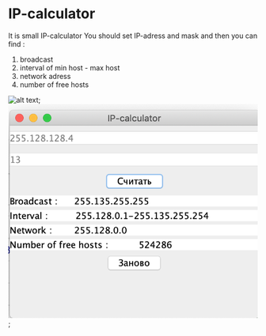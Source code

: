 # IP-calculator
It is small IP-calculator
You should set IP-adress and mask and then you can find :
1) broadcast
2) interval of min host - max host
3) network adress
4) number of free hosts

![alt text](screenshots/GUI.png "Описание будет тут");
![alt text](screenshots/calc.png "Описание будет тут");
